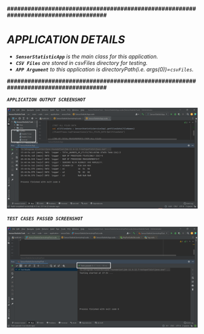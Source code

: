 __####################################################################################__
# *APPLICATION DETAILS*
- *__`SensorStatisticApp`__ is the main class for this application.*
- *__`CSV Files`__ are stored in csvFiles directory for testing.*
- *__`APP Argument`__ to this application is directoryPath(i.e. args(0))=`csvFiles`.*

__####################################################################################__

*__`APPLICATION OUTPUT SCREENSHOT`__*

![APPLICATION OUTPUT](images/applicationOutput.png)

*__`TEST CASES PASSED SCREENSHOT`__*

![TEST CASES PASSED OUTPUT](images/passedTestCase.png)



